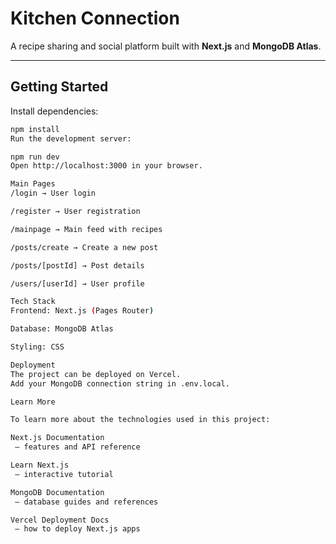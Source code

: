 # Kitchen Connection

A recipe sharing and social platform built with **Next.js** and **MongoDB Atlas**.  

---

## Getting Started

Install dependencies:
```bash
npm install
Run the development server:

npm run dev
Open http://localhost:3000 in your browser.

Main Pages
/login → User login

/register → User registration

/mainpage → Main feed with recipes

/posts/create → Create a new post

/posts/[postId] → Post details

/users/[userId] → User profile

Tech Stack
Frontend: Next.js (Pages Router)

Database: MongoDB Atlas

Styling: CSS

Deployment
The project can be deployed on Vercel.
Add your MongoDB connection string in .env.local.

Learn More

To learn more about the technologies used in this project:

Next.js Documentation
 – features and API reference

Learn Next.js
 – interactive tutorial

MongoDB Documentation
 – database guides and references

Vercel Deployment Docs
 – how to deploy Next.js apps